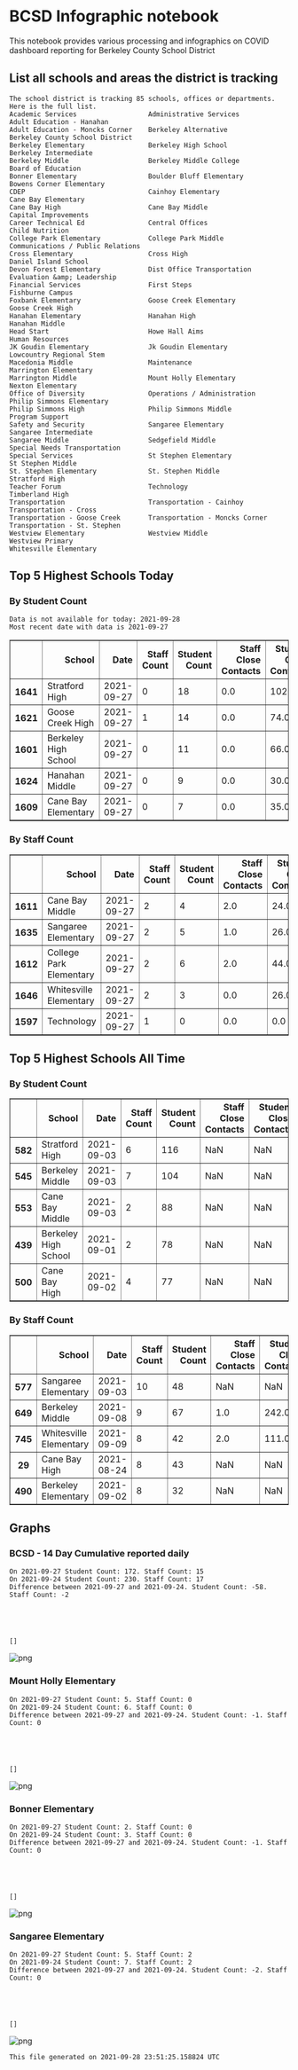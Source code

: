 # BCSD Infographic notebook
This notebook provides various processing and infographics on COVID dashboard reporting for Berkeley County School District

## List all schools and areas the district is tracking

    The school district is tracking 85 schools, offices or departments.
    Here is the full list.
    Academic Services                  Administrative Services            Adult Education - Hanahan       
    Adult Education - Moncks Corner    Berkeley Alternative               Berkeley County School District 
    Berkeley Elementary                Berkeley High School               Berkeley Intermediate           
    Berkeley Middle                    Berkeley Middle College            Board of Education              
    Bonner Elementary                  Boulder Bluff Elementary           Bowens Corner Elementary        
    CDEP                               Cainhoy Elementary                 Cane Bay Elementary             
    Cane Bay High                      Cane Bay Middle                    Capital Improvements            
    Career Technical Ed                Central Offices                    Child Nutrition                 
    College Park Elementary            College Park Middle                Communications / Public Relations
    Cross Elementary                   Cross High                         Daniel Island School            
    Devon Forest Elementary            Dist Office Transportation         Evaluation &amp; Leadership         
    Financial Services                 First Steps                        Fishburne Campus                
    Foxbank Elementary                 Goose Creek Elementary             Goose Creek High                
    Hanahan Elementary                 Hanahan High                       Hanahan Middle                  
    Head Start                         Howe Hall Aims                     Human Resources                 
    JK Goudin Elementary               Jk Goudin Elementary               Lowcountry Regional Stem        
    Macedonia Middle                   Maintenance                        Marrington Elementary           
    Marrington Middle                  Mount Holly Elementary             Nexton Elementary               
    Office of Diversity                Operations / Administration        Philip Simmons Elementary       
    Philip Simmons High                Philip Simmons Middle              Program Support                 
    Safety and Security                Sangaree Elementary                Sangaree Intermediate           
    Sangaree Middle                    Sedgefield Middle                  Special Needs Transportation    
    Special Services                   St Stephen Elementary              St Stephen Middle               
    St. Stephen Elementary             St. Stephen Middle                 Stratford High                  
    Teacher Forum                      Technology                         Timberland High                 
    Transportation                     Transportation - Cainhoy           Transportation - Cross          
    Transportation - Goose Creek       Transportation - Moncks Corner     Transportation - St. Stephen    
    Westview Elementary                Westview Middle                    Westview Primary                
    Whitesville Elementary             

## Top 5 Highest Schools Today

###  By Student Count

    Data is not available for today: 2021-09-28
    Most recent date with data is 2021-09-27





<div>
<table border="1" class="dataframe">
<thead>
<tr style="text-align: right;">
<th></th>
<th>School</th>
<th>Date</th>
<th>Staff Count</th>
<th>Student Count</th>
<th>Staff Close Contacts</th>
<th>Student Close Contacts</th>
</tr>
</thead>
<tbody>
<tr>
<th>1641</th>
<td>Stratford High</td>
<td>2021-09-27</td>
<td>0</td>
<td>18</td>
<td>0.0</td>
<td>102.0</td>
</tr>
<tr>
<th>1621</th>
<td>Goose Creek High</td>
<td>2021-09-27</td>
<td>1</td>
<td>14</td>
<td>0.0</td>
<td>74.0</td>
</tr>
<tr>
<th>1601</th>
<td>Berkeley High School</td>
<td>2021-09-27</td>
<td>0</td>
<td>11</td>
<td>0.0</td>
<td>66.0</td>
</tr>
<tr>
<th>1624</th>
<td>Hanahan Middle</td>
<td>2021-09-27</td>
<td>0</td>
<td>9</td>
<td>0.0</td>
<td>30.0</td>
</tr>
<tr>
<th>1609</th>
<td>Cane Bay Elementary</td>
<td>2021-09-27</td>
<td>0</td>
<td>7</td>
<td>0.0</td>
<td>35.0</td>
</tr>
</tbody>
</table>
</div>



### By Staff Count




<div>
<table border="1" class="dataframe">
<thead>
<tr style="text-align: right;">
<th></th>
<th>School</th>
<th>Date</th>
<th>Staff Count</th>
<th>Student Count</th>
<th>Staff Close Contacts</th>
<th>Student Close Contacts</th>
</tr>
</thead>
<tbody>
<tr>
<th>1611</th>
<td>Cane Bay Middle</td>
<td>2021-09-27</td>
<td>2</td>
<td>4</td>
<td>2.0</td>
<td>24.0</td>
</tr>
<tr>
<th>1635</th>
<td>Sangaree Elementary</td>
<td>2021-09-27</td>
<td>2</td>
<td>5</td>
<td>1.0</td>
<td>26.0</td>
</tr>
<tr>
<th>1612</th>
<td>College Park Elementary</td>
<td>2021-09-27</td>
<td>2</td>
<td>6</td>
<td>2.0</td>
<td>44.0</td>
</tr>
<tr>
<th>1646</th>
<td>Whitesville Elementary</td>
<td>2021-09-27</td>
<td>2</td>
<td>3</td>
<td>0.0</td>
<td>26.0</td>
</tr>
<tr>
<th>1597</th>
<td>Technology</td>
<td>2021-09-27</td>
<td>1</td>
<td>0</td>
<td>0.0</td>
<td>0.0</td>
</tr>
</tbody>
</table>
</div>



## Top 5 Highest Schools All Time

###  By Student Count




<div>
<table border="1" class="dataframe">
<thead>
<tr style="text-align: right;">
<th></th>
<th>School</th>
<th>Date</th>
<th>Staff Count</th>
<th>Student Count</th>
<th>Staff Close Contacts</th>
<th>Student Close Contacts</th>
</tr>
</thead>
<tbody>
<tr>
<th>582</th>
<td>Stratford High</td>
<td>2021-09-03</td>
<td>6</td>
<td>116</td>
<td>NaN</td>
<td>NaN</td>
</tr>
<tr>
<th>545</th>
<td>Berkeley Middle</td>
<td>2021-09-03</td>
<td>7</td>
<td>104</td>
<td>NaN</td>
<td>NaN</td>
</tr>
<tr>
<th>553</th>
<td>Cane Bay Middle</td>
<td>2021-09-03</td>
<td>2</td>
<td>88</td>
<td>NaN</td>
<td>NaN</td>
</tr>
<tr>
<th>439</th>
<td>Berkeley High School</td>
<td>2021-09-01</td>
<td>2</td>
<td>78</td>
<td>NaN</td>
<td>NaN</td>
</tr>
<tr>
<th>500</th>
<td>Cane Bay High</td>
<td>2021-09-02</td>
<td>4</td>
<td>77</td>
<td>NaN</td>
<td>NaN</td>
</tr>
</tbody>
</table>
</div>



### By Staff Count




<div>
<table border="1" class="dataframe">
<thead>
<tr style="text-align: right;">
<th></th>
<th>School</th>
<th>Date</th>
<th>Staff Count</th>
<th>Student Count</th>
<th>Staff Close Contacts</th>
<th>Student Close Contacts</th>
</tr>
</thead>
<tbody>
<tr>
<th>577</th>
<td>Sangaree Elementary</td>
<td>2021-09-03</td>
<td>10</td>
<td>48</td>
<td>NaN</td>
<td>NaN</td>
</tr>
<tr>
<th>649</th>
<td>Berkeley Middle</td>
<td>2021-09-08</td>
<td>9</td>
<td>67</td>
<td>1.0</td>
<td>242.0</td>
</tr>
<tr>
<th>745</th>
<td>Whitesville Elementary</td>
<td>2021-09-09</td>
<td>8</td>
<td>42</td>
<td>2.0</td>
<td>111.0</td>
</tr>
<tr>
<th>29</th>
<td>Cane Bay High</td>
<td>2021-08-24</td>
<td>8</td>
<td>43</td>
<td>NaN</td>
<td>NaN</td>
</tr>
<tr>
<th>490</th>
<td>Berkeley Elementary</td>
<td>2021-09-02</td>
<td>8</td>
<td>32</td>
<td>NaN</td>
<td>NaN</td>
</tr>
</tbody>
</table>
</div>



## Graphs

### BCSD - 14 Day Cumulative reported daily

    On 2021-09-27 Student Count: 172. Staff Count: 15
    On 2021-09-24 Student Count: 230. Staff Count: 17
    Difference between 2021-09-27 and 2021-09-24. Student Count: -58. Staff Count: -2





    []




    
![png](report_files/report_17_2.png)
    


### Mount Holly Elementary

    On 2021-09-27 Student Count: 5. Staff Count: 0
    On 2021-09-24 Student Count: 6. Staff Count: 0
    Difference between 2021-09-27 and 2021-09-24. Student Count: -1. Staff Count: 0





    []




    
![png](report_files/report_19_2.png)
    


### Bonner Elementary

    On 2021-09-27 Student Count: 2. Staff Count: 0
    On 2021-09-24 Student Count: 3. Staff Count: 0
    Difference between 2021-09-27 and 2021-09-24. Student Count: -1. Staff Count: 0





    []




    
![png](report_files/report_21_2.png)
    


### Sangaree Elementary

    On 2021-09-27 Student Count: 5. Staff Count: 2
    On 2021-09-24 Student Count: 7. Staff Count: 2
    Difference between 2021-09-27 and 2021-09-24. Student Count: -2. Staff Count: 0





    []




    
![png](report_files/report_23_2.png)
    


    This file generated on 2021-09-28 23:51:25.158824 UTC



